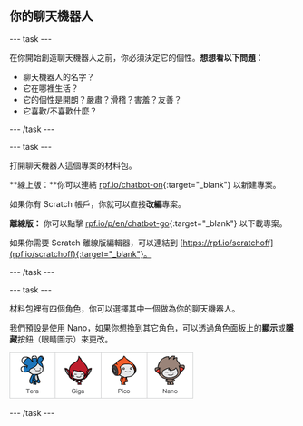 ## 你的聊天機器人

\--- task \---

在你開始創造聊天機器人之前，你必須決定它的個性。**想想看以下問題**：

+ 聊天機器人的名字？
+ 它在哪裡生活？
+ 它的個性是開朗？嚴肅？滑稽？害羞？友善？
+ 它喜歡/不喜歡什麼？

\--- /task \---

\--- task \---

打開聊天機器人這個專案的材料包。

**線上版：**你可以連結 [rpf.io/chatbot-on](http://rpf.io/chatbot-on){:target="_blank"} 以新建專案。

如果你有 Scratch 帳戶，你就可以直接**改編**專案。

**離線版：** 你可以點擊 [rpf.io/p/en/chatbot-go](http://rpf.io/p/en/chatbot-go){:target="_blank"} 以下載專案。

如果你需要 Scratch 離線版編輯器，可以連結到 [https://rpf.io/scratchoff](rpf.io/scratchoff){:target="_blank"}。

\--- /task \---

\--- task \---

材料包裡有四個角色，你可以選擇其中一個做為你的聊天機器人。

我們預設是使用 Nano，如果你想換到其它角色，可以透過角色面板上的**顯示**或**隱藏**按鈕（眼睛圖示）來更改。

![選個角色](images/chatbot-characters.png)

\--- /task \---